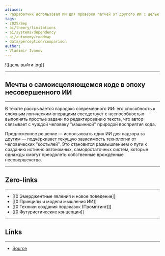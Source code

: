 ```yaml
---
aliases: 
- Разработчик использовал ИИ для проверки патчей от другого ИИ с целью создания самоисправляющихся программ
tags:
- 2025/Sep
- ai/theory/limitations
- ai/systems/dependency
- ai/autonomy/roadmap
- data/perception/comparison
author:
- Vladimir Ivanov
---
```

![[цель выйти.jpg]]

-----
##  Мечты о самоисцеляющемся коде в эпоху несовершенного ИИ 
-----
В тексте раскрывается парадокс современного ИИ: его способность к сложным логическим операциям соседствует с неспособностью выполнять простые задачи по редактированию текста, что автор связывает с чуждой человеку "машинной" природой восприятия кода. 

Предложенное решение — использовать один ИИ для надзора за другим — подчёркивает текущую зависимость технологии от человеческих "костылей". Это становится размышлением о пути к созданию истинно автономных, самодостаточных систем, которые однажды смогут преодолеть собственные врождённые несовершенства.

---
## Zero-links
---
- [[0 Эмерджентные явления и новое поведение]]
- [[0 Принципы и модели мышления ИИ]]
- [[0 Техники создания подсказок (Промптинг)]]
- [[0 Футуристические концепции]]

---
## Links
---
- [Source](https://t.me/turboproject/2038)